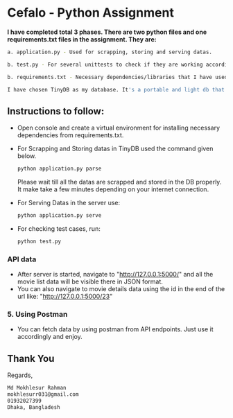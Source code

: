 # Cefalo - Python Assignment


**I have completed total 3 phases. There are two python files and one requirements.txt files in the assignment. They are:**
```sh
a. application.py - Used for scrapping, storing and serving datas.
```
```sh
b. test.py - For several unittests to check if they are working accordingly.
```
```sh
b. requirements.txt - Necessary dependencies/libraries that I have used to complete the task.
```

```sh
I have chosen TinyDB as my database. It's a portable and light db that stores data in json file.
```



## Instructions to follow:


- Open console and create a virtual environment for installing necessary dependencies from requirements.txt.


- For Scrapping and Storing datas in TinyDB used the command given below.
    ```sh
    python application.py parse
    ```
    Please wait till all the datas are scrapped and stored in the DB properly. It make take a few minutes depending on your internet connection.

- For Serving Datas in the server use:

    ```sh
    python application.py serve
    ```


- For checking test cases, run:
    ```sh
    python test.py
    ```


### API data
- After server is started, navigate to "http://127.0.0.1:5000/" and all the movie list data will be visible there in JSON format.
- You can also navigate to movie details data using the id in the end of the url like: "http://127.0.0.1:5000/23"

### 5. Using Postman
- You can fetch data by using postman from API endpoints. Just use it accordingly and enjoy.

## Thank You

Regards,
```sh
Md Mokhlesur Rahman
mokhlesurr031@gmail.com
01932027399
Dhaka, Bangladesh
```
